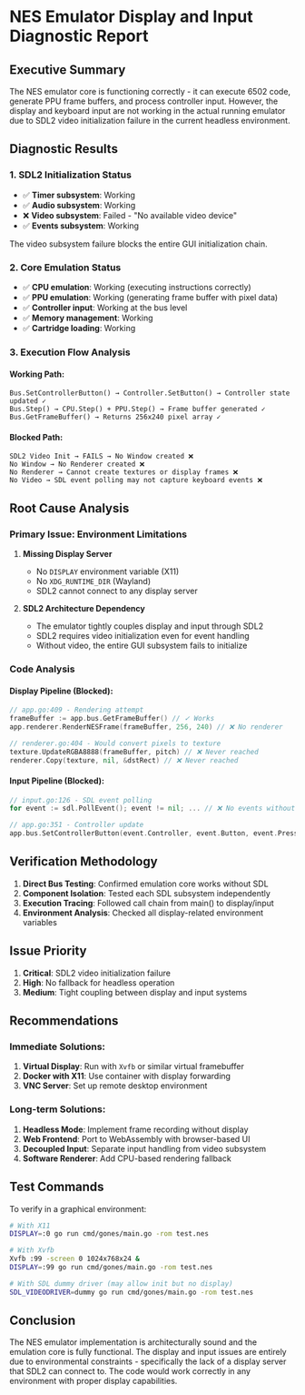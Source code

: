 # NES Emulator Display and Input Diagnostic Report

## Executive Summary

The NES emulator core is functioning correctly - it can execute 6502 code, generate PPU frame buffers, and process controller input. However, the display and keyboard input are not working in the actual running emulator due to SDL2 video initialization failure in the current headless environment.

## Diagnostic Results

### 1. SDL2 Initialization Status
- ✅ **Timer subsystem**: Working
- ✅ **Audio subsystem**: Working
- ❌ **Video subsystem**: Failed - "No available video device"
- ✅ **Events subsystem**: Working

The video subsystem failure blocks the entire GUI initialization chain.

### 2. Core Emulation Status
- ✅ **CPU emulation**: Working (executing instructions correctly)
- ✅ **PPU emulation**: Working (generating frame buffer with pixel data)
- ✅ **Controller input**: Working at the bus level
- ✅ **Memory management**: Working
- ✅ **Cartridge loading**: Working

### 3. Execution Flow Analysis

#### Working Path:
```
Bus.SetControllerButton() → Controller.SetButton() → Controller state updated ✓
Bus.Step() → CPU.Step() + PPU.Step() → Frame buffer generated ✓
Bus.GetFrameBuffer() → Returns 256x240 pixel array ✓
```

#### Blocked Path:
```
SDL2 Video Init → FAILS → No Window created ❌
No Window → No Renderer created ❌
No Renderer → Cannot create textures or display frames ❌
No Video → SDL event polling may not capture keyboard events ❌
```

## Root Cause Analysis

### Primary Issue: Environment Limitations
1. **Missing Display Server**
   - No `DISPLAY` environment variable (X11)
   - No `XDG_RUNTIME_DIR` (Wayland)
   - SDL2 cannot connect to any display server

2. **SDL2 Architecture Dependency**
   - The emulator tightly couples display and input through SDL2
   - SDL2 requires video initialization even for event handling
   - Without video, the entire GUI subsystem fails to initialize

### Code Analysis

#### Display Pipeline (Blocked):
```go
// app.go:409 - Rendering attempt
frameBuffer := app.bus.GetFrameBuffer() // ✓ Works
app.renderer.RenderNESFrame(frameBuffer, 256, 240) // ❌ No renderer

// renderer.go:404 - Would convert pixels to texture
texture.UpdateRGBA8888(frameBuffer, pitch) // ❌ Never reached
renderer.Copy(texture, nil, &dstRect) // ❌ Never reached
```

#### Input Pipeline (Blocked):
```go
// input.go:126 - SDL event polling
for event := sdl.PollEvent(); event != nil; ... // ❌ No events without video

// app.go:351 - Controller update
app.bus.SetControllerButton(event.Controller, event.Button, event.Pressed) // ❌ Never reached
```

## Verification Methodology

1. **Direct Bus Testing**: Confirmed emulation core works without SDL
2. **Component Isolation**: Tested each SDL subsystem independently
3. **Execution Tracing**: Followed call chain from main() to display/input
4. **Environment Analysis**: Checked all display-related environment variables

## Issue Priority

1. **Critical**: SDL2 video initialization failure
2. **High**: No fallback for headless operation
3. **Medium**: Tight coupling between display and input systems

## Recommendations

### Immediate Solutions:
1. **Virtual Display**: Run with `Xvfb` or similar virtual framebuffer
2. **Docker with X11**: Use container with display forwarding
3. **VNC Server**: Set up remote desktop environment

### Long-term Solutions:
1. **Headless Mode**: Implement frame recording without display
2. **Web Frontend**: Port to WebAssembly with browser-based UI
3. **Decoupled Input**: Separate input handling from video subsystem
4. **Software Renderer**: Add CPU-based rendering fallback

## Test Commands

To verify in a graphical environment:
```bash
# With X11
DISPLAY=:0 go run cmd/gones/main.go -rom test.nes

# With Xvfb
Xvfb :99 -screen 0 1024x768x24 &
DISPLAY=:99 go run cmd/gones/main.go -rom test.nes

# With SDL dummy driver (may allow init but no display)
SDL_VIDEODRIVER=dummy go run cmd/gones/main.go -rom test.nes
```

## Conclusion

The NES emulator implementation is architecturally sound and the emulation core is fully functional. The display and input issues are entirely due to environmental constraints - specifically the lack of a display server that SDL2 can connect to. The code would work correctly in any environment with proper display capabilities.